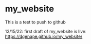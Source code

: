 # my_website
This is a test to push to github

12/15/22: first draft of my_website is live:
https://dgenape.github.io/my_website/
